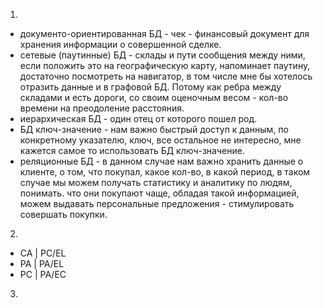 1.
- документо-ориентированная БД - чек - финансовый документ для хранения информации о совершенной сделке.
- сетевые (паутинные) БД - склады и пути сообщения между ними, если положить это на географическую карту, 
напоминает паутину, достаточно посмотреть на навигатор, в том числе мне бы хотелось отразить данные и в графовой БД.
Потому как ребра между складами и есть дороги, со своим оценочным весом - кол-во времени на преодоление расстояния.
- иерархическая БД - один отец от которого пошел род.
- БД ключ-значение - нам важно быстрый доступ к данным, по конкретному указателю, ключ, все остальное не интересно,
 мне кажется самое то использовать БД ключ-значение.
- реляционные БД - в данном случае нам важно хранить данные о клиенте, о том, что покупал, какое кол-во,
 в какой период, в таком случае мы можем получать статистику и аналитику по людям, понимать.
 что они покупают чаще, обладая такой информацией, можем выдавать персональные предложения - стимулировать совершать покупки.
2.
- CA | PC/EL
- PA | PA/EL
- PC | PA/EC
3.
